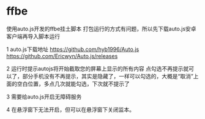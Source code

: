 # ffbe
使用auto.js开发的ffbe挂土脚本
打包运行的方式有问题，所以先下载auto.js安卓客户端再导入脚本运行

1 auto.js下载地址
https://github.com/hyb1996/Auto.js
https://github.com/Ericwyn/Auto.js/releases

2 运行时提示autojs将开始截取您的屏幕上显示的所有内容
点勾选不再提示就可以了，部分手机没有不再提示，其实是隐藏了，一样可以勾选的，大概是“取消”上面的空白位置，多点几次就能勾选，下次就不提示了

3 需要给auto.js开启无障碍服务

4 在悬浮窗下无法开启，但可以在悬浮窗下关闭监本。
